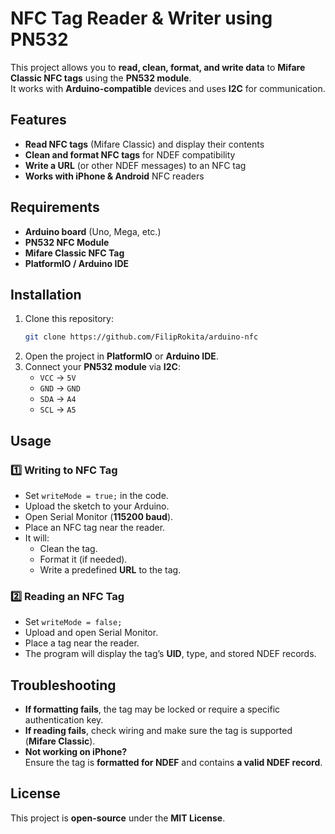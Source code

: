 # NFC Tag Reader & Writer using PN532

This project allows you to **read, clean, format, and write data** to **Mifare Classic NFC tags** using the **PN532 module**.  
It works with **Arduino-compatible** devices and uses **I2C** for communication.

## Features
- **Read NFC tags** (Mifare Classic) and display their contents
- **Clean and format NFC tags** for NDEF compatibility
- **Write a URL** (or other NDEF messages) to an NFC tag
- **Works with iPhone & Android** NFC readers

## Requirements
- **Arduino board** (Uno, Mega, etc.)
- **PN532 NFC Module**
- **Mifare Classic NFC Tag**
- **PlatformIO / Arduino IDE**

## Installation
1. Clone this repository:
   ```sh
   git clone https://github.com/FilipRokita/arduino-nfc
   ```
2. Open the project in **PlatformIO** or **Arduino IDE**.
3. Connect your **PN532 module** via **I2C**:
   - `VCC` → `5V`
   - `GND` → `GND`
   - `SDA` → `A4`
   - `SCL` → `A5`

## Usage
### **1️⃣ Writing to NFC Tag**
- Set `writeMode = true;` in the code.
- Upload the sketch to your Arduino.
- Open Serial Monitor (**115200 baud**).
- Place an NFC tag near the reader.
- It will:
  - Clean the tag.
  - Format it (if needed).
  - Write a predefined **URL** to the tag.

### **2️⃣ Reading an NFC Tag**
- Set `writeMode = false;`
- Upload and open Serial Monitor.
- Place a tag near the reader.
- The program will display the tag’s **UID**, type, and stored NDEF records.

## Troubleshooting
- **If formatting fails**, the tag may be locked or require a specific authentication key.
- **If reading fails**, check wiring and make sure the tag is supported (**Mifare Classic**).
- **Not working on iPhone?**  
  Ensure the tag is **formatted for NDEF** and contains **a valid NDEF record**.

## License
This project is **open-source** under the **MIT License**.
